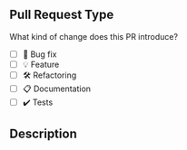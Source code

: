 ## Pull Request Type
What kind of change does this PR introduce?

 - [ ] 🐞 Bug fix
 - [ ] 💡 Feature
 - [ ] 🛠️ Refactoring
 - [ ] 📋 Documentation
 - [ ] ✔️ Tests

## Description


